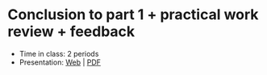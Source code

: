 # Conclusion to part 1 + practical work review + feedback

- Time in class: 2 periods
- Presentation:
  [Web](https://heig-vd-dai-course.github.io/heig-vd-dai-course/07-conclusion-to-part-1/)
  |
  [PDF](https://heig-vd-dai-course.github.io/heig-vd-dai-course/07-conclusion-to-part-1/07-conclusion-to-part-1-presentation.pdf)<!-- | [Video (in French)]() -->
